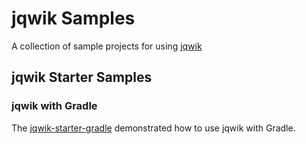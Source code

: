 # jqwik Samples

A collection of sample projects for using [jqwik](https://jqwik.net)

## jqwik Starter Samples

### jqwik with Gradle

The [jqwik-starter-gradle] demonstrated how to use jqwik with Gradle.


[jqwik-starter-gradle]: jqwik-starter-gradle